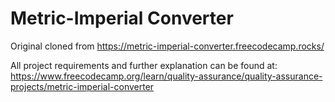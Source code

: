 # Metric-Imperial Converter
  Original cloned from https://metric-imperial-converter.freecodecamp.rocks/

  All project requirements and further explanation can be found at:
  https://www.freecodecamp.org/learn/quality-assurance/quality-assurance-projects/metric-imperial-converter
